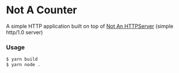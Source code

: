 # Not A Counter

A simple HTTP application built on top of [Not An HTTPServer](https://github.com/mesteery/not-an-httpserver) (simple http/1.0 server)

### Usage

```sh
$ yarn build
$ yarn node .
```
